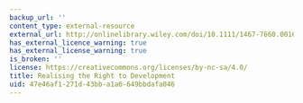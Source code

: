 ```yaml
---
backup_url: ''
content_type: external-resource
external_url: http://onlinelibrary.wiley.com/doi/10.1111/1467-7660.00167/abstract
has_external_licence_warning: true
has_external_license_warning: true
is_broken: ''
license: https://creativecommons.org/licenses/by-nc-sa/4.0/
title: Realising the Right to Development
uid: 47e46af1-271d-43bb-a1a6-649bbdafa046
---
```


